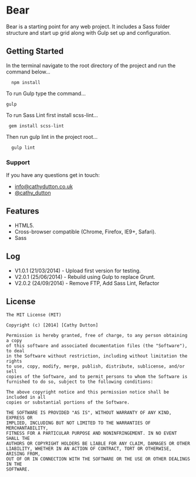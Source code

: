 # Bear

Bear is a starting point for any web project. It includes a Sass folder structure and start up grid along with Gulp set up and configuration.

## Getting Started

In the terminal navigate to the root directory of the project and run the command below...

```
  npm install
```

To run Gulp type the command...

```
gulp
```

To run Sass Lint first install scss-lint... 

```
 gem install scss-lint
```

Then run gulp lint in the project root...

```
  gulp lint
```


### Support
If you have any questions get in touch:

-   [info@cathydutton.co.uk](mailto:info@cathydutton.co.uk)
-   [@cathy_dutton](http://twitter.com/cathy_dutton)


## Features

* HTML5.
* Cross-browser compatible (Chrome, Firefox, IE9+, Safari).
* Sass

## Log

* V1.0.1 (21/03/2014) - Upload first version for testing.
* V2.0.1 (25/06/2014) - Rebuild using Gulp to replace Grunt.
* V2.0.2 (24/09/2014) - Remove FTP, Add Sass Lint, Refactor 



## License
```
The MIT License (MIT)

Copyright (c) [2014] [Cathy Dutton]

Permission is hereby granted, free of charge, to any person obtaining a copy
of this software and associated documentation files (the "Software"), to deal
in the Software without restriction, including without limitation the rights
to use, copy, modify, merge, publish, distribute, sublicense, and/or sell
copies of the Software, and to permit persons to whom the Software is
furnished to do so, subject to the following conditions:

The above copyright notice and this permission notice shall be included in all
copies or substantial portions of the Software.

THE SOFTWARE IS PROVIDED "AS IS", WITHOUT WARRANTY OF ANY KIND, EXPRESS OR
IMPLIED, INCLUDING BUT NOT LIMITED TO THE WARRANTIES OF MERCHANTABILITY,
FITNESS FOR A PARTICULAR PURPOSE AND NONINFRINGEMENT. IN NO EVENT SHALL THE
AUTHORS OR COPYRIGHT HOLDERS BE LIABLE FOR ANY CLAIM, DAMAGES OR OTHER
LIABILITY, WHETHER IN AN ACTION OF CONTRACT, TORT OR OTHERWISE, ARISING FROM,
OUT OF OR IN CONNECTION WITH THE SOFTWARE OR THE USE OR OTHER DEALINGS IN THE
SOFTWARE.
